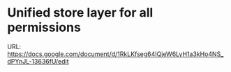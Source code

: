 # Unified store layer for all permissions

URL: https://docs.google.com/document/d/1RkLKfseg64IQjeW6LyH1a3kHo4NS_dPYnJL-13636fU/edit
